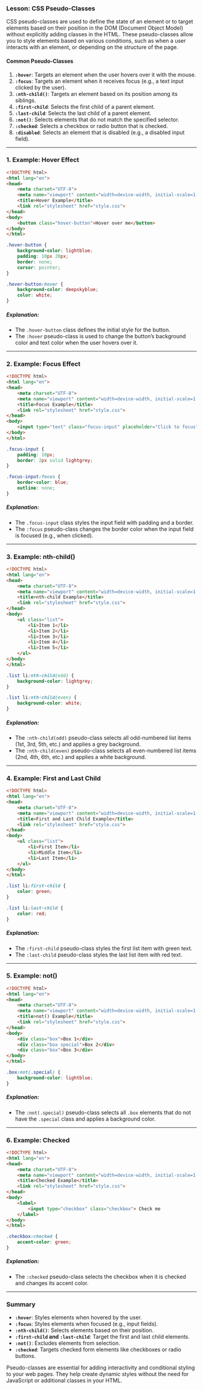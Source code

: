 ### Lesson: CSS Pseudo-Classes

CSS pseudo-classes are used to define the state of an element or to target elements based on their position in the DOM (Document Object Model) without explicitly adding classes in the HTML. These pseudo-classes allow you to style elements based on various conditions, such as when a user interacts with an element, or depending on the structure of the page.

#### **Common Pseudo-Classes**

1. **`:hover`**: Targets an element when the user hovers over it with the mouse.
2. **`:focus`**: Targets an element when it receives focus (e.g., a text input clicked by the user).
3. **`:nth-child()`**: Targets an element based on its position among its siblings.
4. **`:first-child`**: Selects the first child of a parent element.
5. **`:last-child`**: Selects the last child of a parent element.
6. **`:not()`**: Selects elements that do not match the specified selector.
7. **`:checked`**: Selects a checkbox or radio button that is checked.
8. **`:disabled`**: Selects an element that is disabled (e.g., a disabled input field).

---

### **1. Example: Hover Effect**

```html
<!DOCTYPE html>
<html lang="en">
<head>
    <meta charset="UTF-8">
    <meta name="viewport" content="width=device-width, initial-scale=1.0">
    <title>Hover Example</title>
    <link rel="stylesheet" href="style.css">
</head>
<body>
    <button class="hover-button">Hover over me</button>
</body>
</html>
```

```css
.hover-button {
    background-color: lightblue;
    padding: 10px 20px;
    border: none;
    cursor: pointer;
}

.hover-button:hover {
    background-color: deepskyblue;
    color: white;
}
```

##### **Explanation:**
- The `.hover-button` class defines the initial style for the button.
- The `:hover` pseudo-class is used to change the button’s background color and text color when the user hovers over it.

---

### **2. Example: Focus Effect**

```html
<!DOCTYPE html>
<html lang="en">
<head>
    <meta charset="UTF-8">
    <meta name="viewport" content="width=device-width, initial-scale=1.0">
    <title>Focus Example</title>
    <link rel="stylesheet" href="style.css">
</head>
<body>
    <input type="text" class="focus-input" placeholder="Click to focus">
</body>
</html>
```

```css
.focus-input {
    padding: 10px;
    border: 2px solid lightgrey;
}

.focus-input:focus {
    border-color: blue;
    outline: none;
}
```

##### **Explanation:**
- The `.focus-input` class styles the input field with padding and a border.
- The `:focus` pseudo-class changes the border color when the input field is focused (e.g., when clicked).

---

### **3. Example: nth-child()**

```html
<!DOCTYPE html>
<html lang="en">
<head>
    <meta charset="UTF-8">
    <meta name="viewport" content="width=device-width, initial-scale=1.0">
    <title>nth-child Example</title>
    <link rel="stylesheet" href="style.css">
</head>
<body>
    <ul class="list">
        <li>Item 1</li>
        <li>Item 2</li>
        <li>Item 3</li>
        <li>Item 4</li>
        <li>Item 5</li>
    </ul>
</body>
</html>
```

```css
.list li:nth-child(odd) {
    background-color: lightgrey;
}

.list li:nth-child(even) {
    background-color: white;
}
```

##### **Explanation:**
- The `:nth-child(odd)` pseudo-class selects all odd-numbered list items (1st, 3rd, 5th, etc.) and applies a grey background.
- The `:nth-child(even)` pseudo-class selects all even-numbered list items (2nd, 4th, 6th, etc.) and applies a white background.

---

### **4. Example: First and Last Child**

```html
<!DOCTYPE html>
<html lang="en">
<head>
    <meta charset="UTF-8">
    <meta name="viewport" content="width=device-width, initial-scale=1.0">
    <title>First and Last Child Example</title>
    <link rel="stylesheet" href="style.css">
</head>
<body>
    <ul class="list">
        <li>First Item</li>
        <li>Middle Item</li>
        <li>Last Item</li>
    </ul>
</body>
</html>
```

```css
.list li:first-child {
    color: green;
}

.list li:last-child {
    color: red;
}
```

##### **Explanation:**
- The `:first-child` pseudo-class styles the first list item with green text.
- The `:last-child` pseudo-class styles the last list item with red text.

---

### **5. Example: not()**

```html
<!DOCTYPE html>
<html lang="en">
<head>
    <meta charset="UTF-8">
    <meta name="viewport" content="width=device-width, initial-scale=1.0">
    <title>not() Example</title>
    <link rel="stylesheet" href="style.css">
</head>
<body>
    <div class="box">Box 1</div>
    <div class="box special">Box 2</div>
    <div class="box">Box 3</div>
</body>
</html>
```

```css
.box:not(.special) {
    background-color: lightblue;
}
```

##### **Explanation:**
- The `:not(.special)` pseudo-class selects all `.box` elements that do not have the `.special` class and applies a background color.

---

### **6. Example: Checked**

```html
<!DOCTYPE html>
<html lang="en">
<head>
    <meta charset="UTF-8">
    <meta name="viewport" content="width=device-width, initial-scale=1.0">
    <title>Checked Example</title>
    <link rel="stylesheet" href="style.css">
</head>
<body>
    <label>
        <input type="checkbox" class="checkbox"> Check me
    </label>
</body>
</html>
```

```css
.checkbox:checked {
    accent-color: green;
}
```

##### **Explanation:**
- The `:checked` pseudo-class selects the checkbox when it is checked and changes its accent color.

---

### **Summary**

- **`:hover`**: Styles elements when hovered by the user.
- **`:focus`**: Styles elements when focused (e.g., input fields).
- **`:nth-child()`**: Selects elements based on their position.
- **`:first-child` and `:last-child`**: Target the first and last child elements.
- **`:not()`**: Excludes elements from selection.
- **`:checked`**: Targets checked form elements like checkboxes or radio buttons.

Pseudo-classes are essential for adding interactivity and conditional styling to your web pages. They help create dynamic styles without the need for JavaScript or additional classes in your HTML.